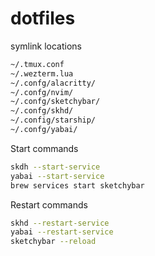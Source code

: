 # dotfiles
symlink locations
```bash
~/.tmux.conf
~/.wezterm.lua
~/.confg/alacritty/
~/.confg/nvim/
~/.confg/sketchybar/
~/.confg/skhd/
~/.config/starship/
~/.confg/yabai/
```

Start commands
```bash
skdh --start-service
yabai --start-service
brew services start sketchybar
```

Restart commands
```bash
skhd --restart-service
yabai --restart-service
sketchybar --reload
```
